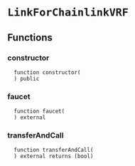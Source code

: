 # `LinkForChainlinkVRF`




## Functions
### constructor
```solidity
  function constructor(
  ) public
```




### faucet
```solidity
  function faucet(
  ) external
```




### transferAndCall
```solidity
  function transferAndCall(
  ) external returns (bool)
```




